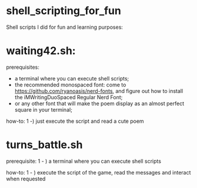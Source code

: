 # shell_scripting_for_fun
Shell scripts I did for fun and learning purposes:

# waiting42.sh:

prerequisites: 
- a terminal where you can execute shell scripts;
-  the recommended monospaced font: come to https://github.com/ryanoasis/nerd-fonts, and figure out how to install the iMWritingDuoSpaced Regular Nerd Font;
- or any other font that will make the poem display as an almost perfect square in your terminal;

how-to:
 1 -) just execute the script and read a cute poem

# turns_battle.sh

prerequisite:
1 - ) a terminal where you can execute shell scripts

how-to:
1 - ) execute the script of the game, read the messages and interact when requested
